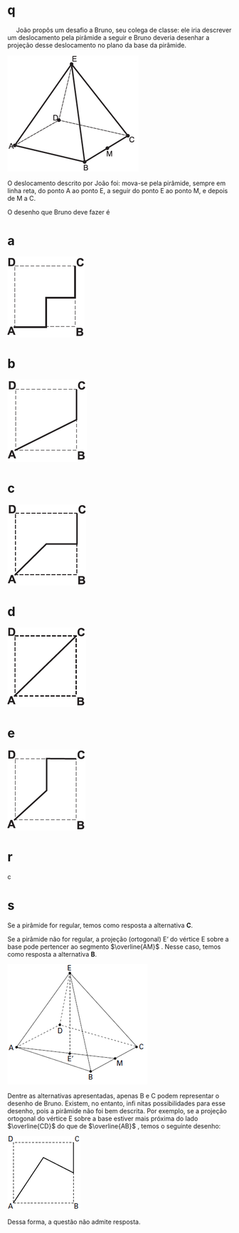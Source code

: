# q
     João propôs um desafio a Bruno, seu colega de classe: ele iria descrever um deslocamento pela pirâmide a seguir e Bruno deveria desenhar a projeção desse deslocamento no plano da base da pirâmide.

![](faefecdd-17ae-0504-7ec5-45128798d268.png)

O deslocamento descrito por João foi: mova-se pela pirâmide, sempre em linha reta, do ponto A ao ponto E, a seguir do ponto E ao ponto M, e depois de M a C.

O desenho que Bruno deve fazer é

# a
![](23639426-840c-e106-de6b-e865c07f0c2b.png)

# b
![](d31b14e7-06f3-a054-029b-5e3d52b80aac.png)

# c
![](1e176f99-a14d-b980-a6e3-19f145a13b07.png)

# d
![](fea2c4ab-5ace-842c-d4c5-02e969d9e2c9.png)

# e
![](294d09e4-0a87-d261-7d0c-35180246c988.png)

# r
c

# s
Se a pirâmide for regular, temos como resposta a alternativa **C**.

Se a pirâmide não for regular, a projeção (ortogonal) E‘ do vértice E sobre a base pode pertencer ao segmento $\overline{AM}$ . Nesse caso, temos como resposta a alternativa **B**.

![](9b57e377-ece8-abdc-1435-a8ff4b5f5851.png)

Dentre as alternativas apresentadas, apenas B e C podem representar o desenho de Bruno. Existem, no entanto, infi nitas possibilidades para esse desenho, pois a pirâmide não foi bem descrita. Por exemplo, se a projeção ortogonal do vértice E sobre a base estiver mais próxima do lado $\overline{CD}$ do que de $​​​​\overline{AB}$ , temos o seguinte desenho:

![](4e6a4e57-5105-b41c-a767-b7b818e51167.png)

Dessa forma, a questão não admite resposta.

